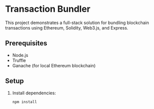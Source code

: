 # Transaction Bundler

This project demonstrates a full-stack solution for bundling blockchain transactions using Ethereum, Solidity, Web3.js, and Express.

## Prerequisites

- Node.js
- Truffle
- Ganache (for local Ethereum blockchain)

## Setup

1. Install dependencies:
   ```sh
   npm install
   ```

